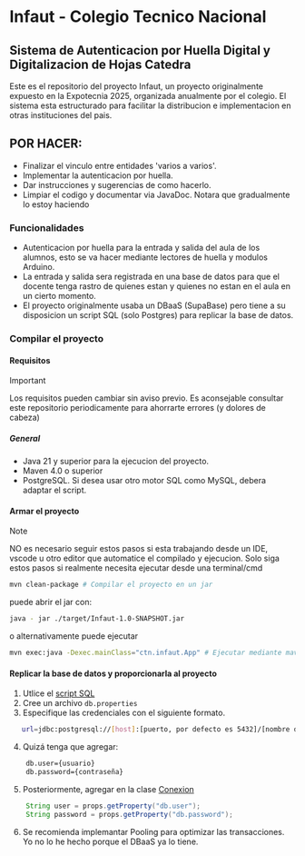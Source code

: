 # Infaut - Colegio Tecnico Nacional

## Sistema de Autenticacion por Huella Digital y Digitalizacion de Hojas Catedra

Este es el repositorio del proyecto Infaut, un proyecto originalmente 
expuesto en la Expotecnia 2025, organizada anualmente por el colegio.
El sistema esta estructurado para facilitar la distribucion e implementacion
en otras instituciones del pais.

## POR HACER:
- Finalizar el vinculo entre entidades 'varios a varios'. 
- Implementar la autenticacion por huella.
- Dar instrucciones y sugerencias de como hacerlo.
- Limpiar el codigo y documentar via JavaDoc. Notara que gradualmente lo estoy haciendo

### Funcionalidades

- Autenticacion por huella para la entrada y salida del aula de los alumnos,
  esto se va hacer mediante lectores de huella y modulos Arduino.
- La entrada y salida sera registrada en una base de datos para que el docente tenga
  rastro de quienes estan y quienes no estan en el aula en un cierto momento.
- El proyecto originalmente usaba un DBaaS (SupaBase) pero tiene a su disposicion un 
  script SQL (solo Postgres) para replicar la base de datos. 

### Compilar el proyecto

#### Requisitos

> [!IMPORTANT]
> Los requisitos pueden cambiar sin aviso previo. Es aconsejable consultar este
> repositorio periodicamente para ahorrarte errores (y dolores de cabeza)

##### General

- Java 21 y superior para la ejecucion del proyecto.
- Maven 4.0 o superior
- PostgreSQL. Si desea usar otro motor SQL como MySQL, debera adaptar el script.

#### Armar el proyecto

> [!NOTE]
> NO es necesario seguir estos pasos si esta trabajando desde un IDE, vscode
> u otro editor que automatice el compilado y ejecucion.
> Solo siga estos pasos si realmente necesita ejecutar desde una terminal/cmd

```sh
mvn clean-package # Compilar el proyecto en un jar
```

puede abrir el jar con:

```sh
java - jar ./target/Infaut-1.0-SNAPSHOT.jar
```

o alternativamente puede ejecutar

```sh
mvn exec:java -Dexec.mainClass="ctn.infaut.App" # Ejecutar mediante maven
```

#### Replicar la base de datos y proporcionarla al proyecto

1. Utlice el [script SQL](crear_DB.sql)
2. Cree un archivo `db.properties`
3. Especifique las credenciales con el siguiente formato.
```sh
   url=jdbc:postgresql://[host]:[puerto, por defecto es 5432]/[nombre de la DB] 
```
4. Quizá tenga que agregar:
```sh
    db.user={usuario}
    db.password={contraseña}
```
5. Posteriormente, agregar en la clase [Conexion](src/main/java/ctn/infaut/connection/Conexion.java)
```java
    String user = props.getProperty("db.user");
    String password = props.getProperty("db.password");
```
6. Se recomienda implemantar Pooling para optimizar las transacciones. Yo no lo he hecho porque el DBaaS ya lo tiene.
